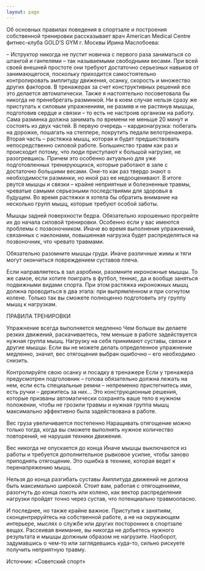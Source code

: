 ```yaml
---
layout: page
---
```

Об основных правилах поведения в спортзале и построения собственной тренировки рассказывает врач American Medical Centre фитнес-клуба GOLD’S GYM г. Москвы Ирина Маслобоева:

– Иструктор никогда не пустит новичка с первого раза заниматься со штангой и гантелями – так называемыми свободными весами. При всей своей внешней простоте они требуют достаточно серьезных навыков от занимающегося, поскольку приходится самостоятельно контролировать амплитуду движения, осанку, скорость и множество других факторов. В тренажерах за счет конструктивных решений все это делается автоматически. Также я настоятельно посоветовала бы никогда не пренебрегать разминкой. Ни в коем случае нельзя сразу же приступать к силовым упражнениям, не размяв и не растянув мышцы, подготовив сердце и связки – то есть не настроив организм на работу. Сама разминка должна занимать по времени не меньше 20 минут и состоять из двух частей. В первую очередь – кардионагрузка: побегать на дорожке, пошагать на степпере, покрутить педали велотренажера. Вторая часть – растяжка мышц, которая и будет предшествовать непосредственно силовой работе. Большинство травм как раз и происходит потому, что люди приступают к большой нагрузке, не разогревшись. Причем это особенно актуально для уже подготовленных тренирующихся, которые работают в зале с достаточно большими весами. Они-то как раз твердо знают о необходимости разминки, но иной раз ее недооценивают. В итоге рвутся мышцы и связки – крайне неприятные и болезненные травмы, чреватые самыми серьезными последствиями для здоровья в будущем. Во время растяжки я хотела бы обратить внимание на несколько групп мышц, которые требуют особой заботы.

Мышцы задней поверхности бедра. Обязательно хорошенько прогрейте их до начала силовой тренировки. Особенно если у вас имеются проблемы с позвоночником. Иначе во время выполнения упражнений, связанных с наклонами, повышенная нагрузка будет распределяться на позвоночник, что чревато травмами.

Обязательно разомните мышцы груди. Иначе различные жимы и тяги могут окончиться повреждением суставов плеча.

Если направляетесь в зал аэробики, разомните икроножные мышцы. То же самое, если хотите поиграть в футбол, теннис, да и вообще заняться подвижными видами спорта. При этом растяжка икроножных мышц должна проводиться в два этапа: при выпрямленном и при согнутом колене. Только так вы сможете полноценно подготовить эту группу мышц к нагрузкам.

ПРАВИЛА ТРЕНИРОВКИ

Упражнение всегда выполняется медленно
Чем больше вы делаете резких движений, раскачиваетесь, тем меньше в работе задействуется нужная группа мышц. Нагрузку на себя принимают суставы, связки и другие мышцы. Если вы не можете делать определенное упражнение медленно, значит, вес отягощения выбран ошибочно – его необходимо снизить.

Контролируйте свою осанку и посадку в тренажере
Если у тренажера предусмотрен подголовник – голова обязательно должна лежать на нем, если есть специальные ремни – непременно пристегнитесь ими, есть ручки – держитесь за них… Это конструкционные решения, которые призваны автоматически сохранять ваше тело в нужном положении, чтобы не грозили травмы и нужная группа мышц максимально эффективно была задействована в работе.

Вес груза увеличивается постепенно
Наращивать отягощение можно только тогда, когда вы сможете выполнять нужное количество повторений, не нарушая техники движения.

Вес никогда не опускается до конца
Иначе мышцы выключаются из работы и требуется дополнительное рывковое усилие, чтобы заново приподнять отягощение. Это ошибка в технике, которая ведет к перенапряжению мышц.

Нельзя до конца разгибать суставы
Амплитуда движений не должна быть максимально широкой. Стоит вам, работая с отягощениями, разогнуть до конца локоть или колено, как вектор распределения нагрузки пройдет точно через сустав, что потенциально травмоопасно.

И последнее, но также крайне важное. Приступив к занятиям, сконцентрируйтесь на собственной работе, а не на окружающем интерьере, мыслях о службе или других посторонних в спортзале вещах. Рассеивая внимание, вы никогда не добьетесь нужного результата и мышцы должным образом не нагрузите. Наоборот, задумавшись о чем-то или заглядевшись куда-то, сильно рискуете получить неприятную травму.

Источник: «Советский спорт»